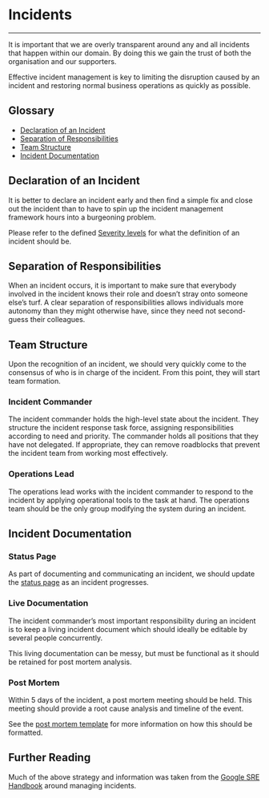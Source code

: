 # Incidents
***

It is important that we are overly transparent around any and all incidents that happen within our domain. By doing this
we gain the trust of both the organisation and our supporters.

Effective incident management is key to limiting the disruption caused by an incident and restoring normal business
operations as quickly as possible.

## Glossary

* [Declaration of an Incident](#declaration-of-an-incident)
* [Separation of Responsibilities](#separation-of-responsibilities)
* [Team Structure](#team-structure)
* [Incident Documentation](#incident-documentation)

## Declaration of an Incident

It is better to declare an incident early and then find a simple fix and close out the incident than to have to spin up
the incident management framework hours into a burgeoning problem.

Please refer to the defined [Severity levels](severity-levels.md) for what the definition of an incident should be.

## Separation of Responsibilities

When an incident occurs, it is  important to make sure that everybody involved in the incident knows their role and
doesn’t stray onto someone else’s turf. A clear separation of responsibilities allows individuals more autonomy than
they might otherwise have, since they need not second-guess their colleagues.

## Team Structure

Upon the recognition of an incident, we should very quickly come to the consensus of who is in charge of the incident.
From this point, they will start team formation.

### Incident Commander

The incident commander holds the high-level state about the incident. They structure the incident response task force,
assigning responsibilities according to need and priority. The commander holds all positions that they have
not delegated. If appropriate, they can remove roadblocks that prevent the incident team from working most effectively.

### Operations Lead

The operations lead works with the incident commander to respond to the incident by applying operational tools to the
task at hand. The operations team should be the only group modifying the system during an incident.

## Incident Documentation

### Status Page

As part of documenting and communicating an incident, we should update the [status page](https://status.comicrelief.com)
as an incident progresses.

### Live Documentation

The incident commander’s most important responsibility during an incident is to keep a living incident document which
should ideally be editable by several people concurrently.

This living documentation can be messy, but must be functional as it should be retained for post mortem analysis.

### Post Mortem

Within 5 days of the incident, a post mortem meeting should be held. This meeting should provide a root cause analysis
and timeline of the event.

See the [post mortem template](post-mortem-template.md) for more information on how this should be formatted.

## Further Reading

Much of the above strategy and information was taken from the
[Google SRE Handbook](https://landing.google.com/sre/sre-book/chapters/managing-incidents/) around managing incidents.
